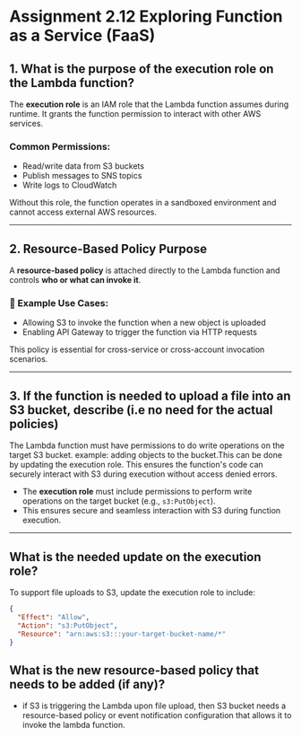 # Assignment 2.12 Exploring Function as a Service (FaaS)

## 1. What is the purpose of the execution role on the Lambda function?

The **execution role** is an IAM role that the Lambda function assumes during runtime. It grants the function permission to interact with other AWS services.

### Common Permissions:
- Read/write data from S3 buckets
- Publish messages to SNS topics
- Write logs to CloudWatch

Without this role, the function operates in a sandboxed environment and cannot access external AWS resources.

---

## 2. Resource-Based Policy Purpose

A **resource-based policy** is attached directly to the Lambda function and controls **who or what can invoke it**.

### 🧩 Example Use Cases:
- Allowing S3 to invoke the function when a new object is uploaded
- Enabling API Gateway to trigger the function via HTTP requests

This policy is essential for cross-service or cross-account invocation scenarios.

---

## 3. If the function is needed to upload a file into an S3 bucket, describe (i.e no need for the actual policies)

The Lambda function must have permissions to do write operations on the target S3 bucket. example: adding objects to the bucket.This can be done by updating the execution role. This ensures the function's code can securely interact with S3 during execution without access denied errors.

- The **execution role** must include permissions to perform write operations on the target bucket (e.g., `s3:PutObject`).
- This ensures secure and seamless interaction with S3 during function execution.

---

## What is the needed update on the execution role?

To support file uploads to S3, update the execution role to include:

```json
{
  "Effect": "Allow",
  "Action": "s3:PutObject",
  "Resource": "arn:aws:s3:::your-target-bucket-name/*"
}
```
## What is the new resource-based policy that needs to be added (if any)?
- if S3 is triggering the Lambda upon file upload, then S3 bucket needs a resource-based policy or event notification configuration that allows it to invoke the lambda function.
